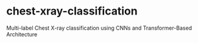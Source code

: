 # chest-xray-classification
Multi-label Chest X-ray classification using CNNs and Transformer-Based Architecture​
